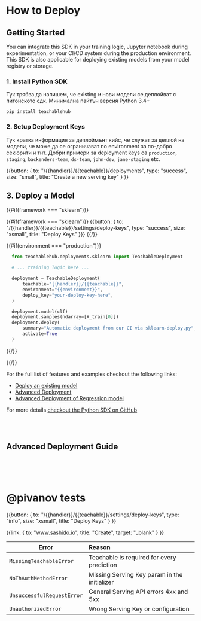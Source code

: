 # <a id="how-to-deploy"></a> How to Deploy

## <a id="how-to-deploy-getting-started"></a> Getting Started

You can integrate this SDK in your training logic, Jupyter notebook during experimentation, or your CI/CD system during the production environment. This SDK is also applicable for deploying existing models from your model registry or storage.

### 1. Install Python SDK

Тук трябва да напишем, че existing и нови модели се деплойват с питонското сдк. Минимална пайтън версия Python 3.4+

```
pip install teachablehub
```

### 2. Setup Deployment Keys

Тук кратка информация за деплоймънт кийс, че служат за деплой на модели, че може да се ограничават по environment за по-добро секюрити и тнт. Добри примери за deployment keys са `production`, `staging`, `backenders-team`, `ds-team`, `john-dev`, `jane-staging` etc.

{{button: { to: "/{{handler}}/{{teachable}}/deployments", type: "success", size: "small", title: "Create a new serving key" } }}

## <a id="how-to-deploy-examples"></a> 3. Deploy a Model

{{#if(framework === "sklearn")}}

  {{#if(framework === "sklearn")}}
    {{button: { to: "/{{handler}}/{{teachable}}/settings/deploy-keys", type: "success", size: "xsmall", title: "Deploy Keys" }}}
  {{/}}
  
  {{#if(environment === "production")}}
  
```python
  from teachablehub.deployments.sklearn import TeachableDeployment

  # ... training logic here ...

  deployment = TeachableDeployment(
      teachable="{{handler}}/{{teachable}}",
      environment="{{environment}}",
      deploy_key="your-deploy-key-here",
  )

  deployment.model(clf)
  deployment.samples(ndarray=[X_train[0]])
  deployment.deploy(
      summary="Automatic deployment from our CI via sklearn-deploy.py",
      activate=True
  )
```
    
  {{/}}
  
{{/}}

For the full list of features and examples checkout the following links:

- [Deploy an existing model](https://github.com/teachablehub/python-sdk/blob/master/examples/deploy-existing.py)
- [Advanced Deployment](https://github.com/teachablehub/python-sdk/blob/master/examples/sklearn-train-deploy-advanced.py)
- [Advanced Deployment of Regression model](https://github.com/teachablehub/python-sdk/blob/master/examples/sklearn-train-deploy-regression-advanced.py)


For more details [checkout the Python SDK on GitHub](https://github.com/teachablehub/python-sdk)

<br /><br />

## Advanced Deployment Guide

<br /><br /><br />


# @pivanov tests

{{button: { to: "/{{handler}}/{{teachable}}/settings/deploy-keys", type: "info", size: "xsmall", title: "Deploy Keys" } }}


{{link: { to: "www.sashido.io", title: "Create", target: "_blank" } }}

|Error|Reason|
|-----------|:-------------|
|`MissingTeachableError`|Teachable is required for every prediction|
|`NoThAuthMethodError`|Missing Serving Key param in the initializer|
|`UnsuccessfulRequestError`|General Serving API errors 4xx and 5xx|
|`UnauthorizedError`|Wrong Serving Key or configuration|

